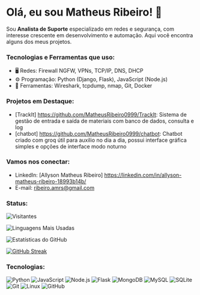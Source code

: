 # Olá, eu sou Matheus Ribeiro! 👋

Sou **Analista de Suporte** especializado em redes e segurança, com interesse crescente em desenvolvimento e automação. Aqui você encontra alguns dos meus projetos.

### Tecnologias e Ferramentas que uso:
- 🖥️ Redes: Firewall NGFW, VPNs, TCP/IP, DNS, DHCP
- ⚙️ Programação: Python (Django, Flask), JavaScript (Node.js)
- 🔧 Ferramentas: Wireshark, tcpdump, nmap, Git, Docker

### Projetos em Destaque:
- [TrackIt] https://github.com/MatheusRibeiro0999/TrackIt: Sistema de gestão de entrada e saída de materiais com banco de dados, consulta e log
- [chatbot] https://github.com/MatheusRibeiro0999/chatbot: Chatbot criado com groq útil para auxilio no dia a dia, possui interface gráfica simples e opções de interface modo noturno

### Vamos nos conectar:
- LinkedIn: [Allyson Matheus Ribeiro] https://linkedin.com/in/allyson-matheus-ribeiro-18993b14b/
- E-mail: [ribeiro.amrs@gmail.com](mailto:ribeiro.amrs@gmail.com)

### Status:
![Visitantes](https://komarev.com/ghpvc/?username=MatheusRibeiro0999&color=blue&style=flat-square)

![Linguagens Mais Usadas](https://github-readme-stats.vercel.app/api/top-langs/?username=MatheusRibeiro0999&layout=compact&theme=radical)

![Estatísticas do GitHub](https://github-readme-stats.vercel.app/api?username=MatheusRibeiro0999&show_icons=true&theme=radical)

[![GitHub Streak](https://github-readme-streak-stats.herokuapp.com/?user=MatheusRibeiro0999&theme=radical)](https://git.io/streak-stats)


### Tecnologias:
![Python](https://img.shields.io/badge/Python-3776AB?style=for-the-badge&logo=python&logoColor=white)
![JavaScript](https://img.shields.io/badge/JavaScript-F7DF1E?style=for-the-badge&logo=javascript&logoColor=black)
![Node.js](https://img.shields.io/badge/Node.js-339933?style=for-the-badge&logo=node.js&logoColor=white)
![Flask](https://img.shields.io/badge/Flask-000000?style=for-the-badge&logo=flask&logoColor=white)
![MongoDB](https://img.shields.io/badge/MongoDB-47A248?style=for-the-badge&logo=mongodb&logoColor=white)
![MySQL](https://img.shields.io/badge/MySQL-4479A1?style=for-the-badge&logo=mysql&logoColor=white)
![SQLite](https://img.shields.io/badge/SQLite-003B57?style=for-the-badge&logo=sqlite&logoColor=white)
![Git](https://img.shields.io/badge/Git-F05032?style=for-the-badge&logo=git&logoColor=white)
![Linux](https://img.shields.io/badge/Linux-FCC624?style=for-the-badge&logo=linux&logoColor=black)
![GitHub](https://img.shields.io/badge/GitHub-100000?style=for-the-badge&logo=github&logoColor=white)

